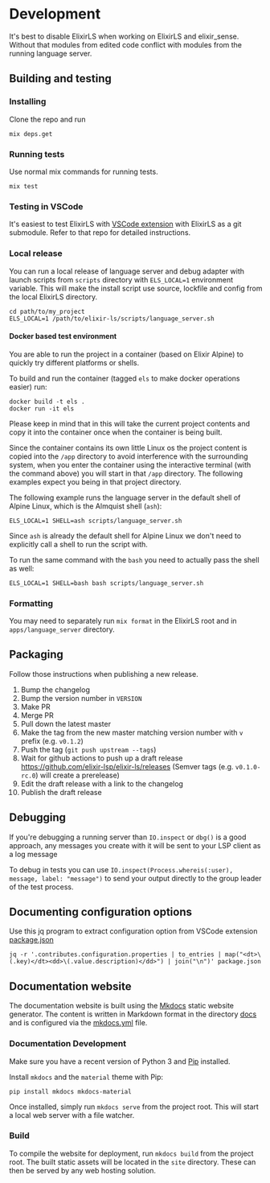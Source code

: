 # Development

It's best to disable ElixirLS when working on ElixirLS and elixir_sense. Without that modules from edited code conflict with modules from the running language server.

## Building and testing

### Installing

Clone the repo and run

```shell
mix deps.get
```

### Running tests

Use normal mix commands for running tests.

```shell
mix test
```

### Testing in VSCode

It's easiest to test ElixirLS with [VSCode extension](https://github.com/elixir-lsp/vscode-elixir-ls) with ElixirLS as a git submodule. Refer to that repo for detailed instructions.

### Local release

You can run a local release of language server and debug adapter with launch scripts from `scripts` directory with `ELS_LOCAL=1` environment variable. This will make the install script use source, lockfile and config from the local ElixirLS directory.

```shell
cd path/to/my_project
ELS_LOCAL=1 /path/to/elixir-ls/scripts/language_server.sh
```

#### Docker based test environment

You are able to run the project in a container (based on Elixir Alpine) to quickly try different platforms or shells.

To build and run the container (tagged `els` to make docker operations easier) run:

```shell
docker build -t els .
docker run -it els
```
Please keep in mind that in this will take the current project contents and copy it into the container once when the
container is being built.

Since the container contains its own little Linux os the project content is copied into the `/app` directory to avoid
interference with the surrounding system, when you enter the container using the interactive terminal (with the command
above) you will start in that `/app` directory. The following examples expect you being in that project directory.

The following example runs the language server in the default shell of Alpine Linux, which is the Almquist shell (`ash`):

```shell
ELS_LOCAL=1 SHELL=ash scripts/language_server.sh
```
Since `ash` is already the default shell for Alpine Linux we don't need to explicitly call a shell to run the script with.

To run the same command with the `bash` you need to actually pass the shell as well:

```shell
ELS_LOCAL=1 SHELL=bash bash scripts/language_server.sh
```

### Formatting

You may need to separately run `mix format` in the ElixirLS root and in `apps/language_server` directory.

## Packaging

Follow those instructions when publishing a new release.

1. Bump the changelog
2. Bump the version number in `VERSION`
3. Make PR
4. Merge PR
5. Pull down the latest master
6. Make the tag from the new master matching version number with `v` prefix (e.g. `v0.1.2`)
7. Push the tag (`git push upstream --tags`)
8. Wait for github actions to push up a draft release https://github.com/elixir-lsp/elixir-ls/releases (Semver tags (e.g. `v0.1.0-rc.0`) will create a prerelease)
9. Edit the draft release with a link to the changelog
10. Publish the draft release

## Debugging

If you're debugging a running server than `IO.inspect` or `dbg()` is a good approach, any messages you create with it will be sent to your LSP client as a log message

To debug in tests you can use `IO.inspect(Process.whereis(:user), message, label: "message")` to send your output directly to the group leader of the test process.

## Documenting configuration options

Use this jq program to extract configuration option from VSCode extension [package.json](https://github.com/elixir-lsp/vscode-elixir-ls/blob/master/package.json)

```shell
jq -r '.contributes.configuration.properties | to_entries | map("<dt>\(.key)</dt><dd>\(.value.description)</dd>") | join("\n")' package.json
```

## Documentation website

The documentation website is built using the [Mkdocs](https://www.mkdocs.org) static website generator. The content is written in Markdown format in the directory [docs](./docs) and is configured via the [mkdocs.yml](./mkdocs.yml) file.

### Documentation Development

Make sure you have a recent version of Python 3 and [Pip](https://pip.readthedocs.io/en/stable/installing/) installed.

Install `mkdocs` and the `material` theme with Pip:

```shell
pip install mkdocs mkdocs-material
```

Once installed, simply run `mkdocs serve` from the project root. This will start a local web server with a file watcher.

### Build

To compile the website for deployment, run `mkdocs build` from the project root. The built static assets will be located in the `site` directory. These can then be served by any web hosting solution.
